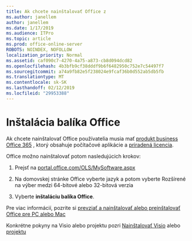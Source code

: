 ```yaml
---
title: Ak chcete nainštalovať Office z
ms.author: janellem
author: janellem
ms.date: 1/17/2019
ms.audience: ITPro
ms.topic: article
ms.prod: office-online-server
ROBOTS: NOINDEX, NOFOLLOW
localization_priority: Normal
ms.assetid: caf090c7-4270-4a75-a873-cb8d094dcd82
ms.openlocfilehash: 4b3bfb9cf38dddf9b6f6482950c752e7c54497f7
ms.sourcegitcommit: a74a9fb82e5f238024e9fcaf36b0d552ab5db5fb
ms.translationtype: MT
ms.contentlocale: sk-SK
ms.lasthandoff: 02/12/2019
ms.locfileid: "29953388"
---
```

# <a name="install-office"></a>Inštalácia balíka Office

Ak chcete nainštalovať Office používatelia musia mať [produkt business Office 365](https://support.office.com/article/f8ab5e25-bf3f-4a47-b264-174b1ee925fd?wt.mc_id=Alchemy_ClientDIA) , ktorý obsahuje počítačové aplikácie a [priradená licencia](https://docs.microsoft.com/office365/admin/subscriptions-and-billing/assign-licenses-to-users).
  
Office možno nainštalovať potom nasledujúcich krokov:
  
1. Prejsť na [portal.office.com/OLS/MySoftware.aspx](https://portal.office.com/OLS/MySoftware.aspx)
    
2. Na domovskej stránke Office vyberte jazyk a potom vyberte Rozšírené na výber medzi 64-bitové alebo 32-bitová verzia
    
3. Vyberte **inštaláciu balíka Office**.
    
Pre viac informácií, pozrite si [prevziať a nainštalovať alebo preinštalovať Office pre PC alebo Mac](https://support.office.com/article/4414eaaf-0478-48be-9c42-23adc4716658?wt.mc_id=Alchemy_ClientDIA)
  
Konkrétne pokyny na Visio alebo projektu pozri [Nainštalovať Visio](https://support.office.com/article/f98f21e3-aa02-4827-9167-ddab5b025710) alebo [projektu](https://support.office.com/article/7059249b-d9fe-4d61-ab96-5c5bf435f281)

